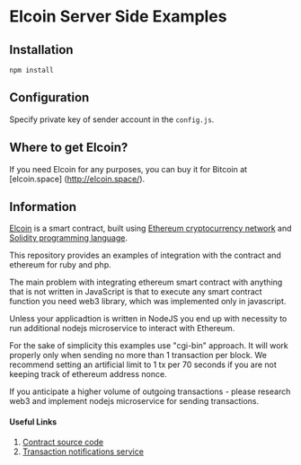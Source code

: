 # Elcoin Server Side Examples
## Installation

`npm install`

## Configuration

Specify private key of sender account in the `config.js`.

## Where to get Elcoin? 

If you need Elcoin for any purposes, you can buy it for Bitcoin at [elcoin.space] (http://elcoin.space/). 

## Information

[Elcoin](http://elcoin.space/) is a smart contract, built using [Ethereum cryptocurrency network](https://ethereum.org/) and [Solidity programming language](https://solidity.readthedocs.io/en/latest/).

This repository provides an examples of integration with the contract and ethereum for ruby and php.

The main problem with integrating ethereum smart contract with anything that is not written in JavaScript 
is that to execute any smart contract function you need web3 library, which was implemented only in javascript.

Unless your applicadtion is written in NodeJS you end up with necessity to run additional nodejs microservice to interact with Ethereum.

For the sake of simplicity this examples use "cgi-bin" approach. It will work properly only when sending no more than 1 transaction per block. We recommend setting an artificial limit to 1 tx per 70 seconds if you are not keeping track of ethereum address nonce.

If you anticipate a higher volume of outgoing transactions - please research web3 and implement nodejs microservice for sending transactions.

#### Useful Links

1. [Contract source code](https://github.com/ElcoinCurrency/ElcoinContract/tree/master/contracts "Elcoin contract source code")
2. [Transaction notifications service](https://github.com/Ambisafe/etoken-docs/wiki/Transaction-Notifications "Transaction notifications service")
